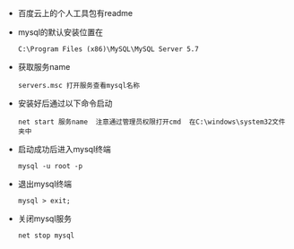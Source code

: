 - 百度云上的个人工具包有readme

- mysql的默认安装位置在 

  ```
  C:\Program Files (x86)\MySQL\MySQL Server 5.7
  ```

- 获取服务name

  ```
  servers.msc 打开服务查看mysql名称 
  ```

- 安装好后通过以下命令启动

  ```
  net start 服务name	注意通过管理员权限打开cmd  在C:\windows\system32文件夹中
  ```

- 启动成功后进入mysql终端

  ```
  mysql -u root -p
  ```

- 退出mysql终端

  ```
  mysql > exit;
  ```

- 关闭mysql服务

  ```
  net stop mysql
  ```

  